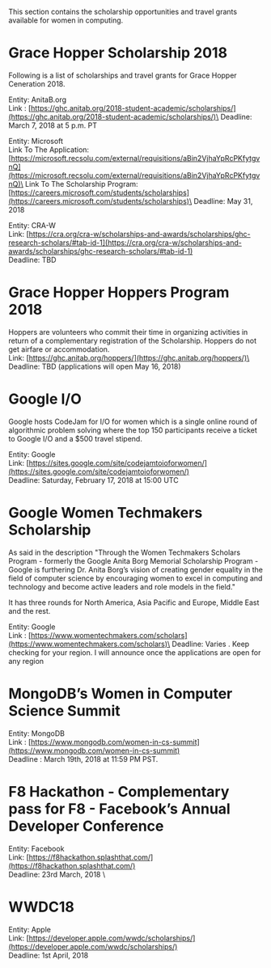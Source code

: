 This section contains the scholarship opportunities and travel grants available for women in computing.

# Grace Hopper Scholarship 2018
Following is a list of scholarships and travel grants for Grace Hopper Ceneration 2018.

Entity: AnitaB.org \
Link : [https://ghc.anitab.org/2018-student-academic/scholarships/](https://ghc.anitab.org/2018-student-academic/scholarships/)\
Deadline: March 7, 2018 at 5 p.m. PT

Entity: Microsoft \
Link To The Application: [https://microsoft.recsolu.com/external/requisitions/aBin2VjhaYpRcPKfytgvnQ](https://microsoft.recsolu.com/external/requisitions/aBin2VjhaYpRcPKfytgvnQ)\
Link To The Scholarship Program: [https://careers.microsoft.com/students/scholarships](https://careers.microsoft.com/students/scholarships)\
Deadline: May 31, 2018

Entity: CRA-W \
Link: [https://cra.org/cra-w/scholarships-and-awards/scholarships/ghc-research-scholars/#tab-id-1](https://cra.org/cra-w/scholarships-and-awards/scholarships/ghc-research-scholars/#tab-id-1) \
Deadline: TBD

# Grace Hopper Hoppers Program 2018
Hoppers are volunteers who commit their time in organizing activities in return of a complementary registration of the Scholarship. Hoppers do not get airfare or accommodation.\
Link: [https://ghc.anitab.org/hoppers/](https://ghc.anitab.org/hoppers/)\
Deadline: TBD (applications will open May 16, 2018)
 

# Google I/O

Google hosts CodeJam for I/O for women which is a single online round of algorithmic problem solving where the top 150 participants receive a ticket to Google I/O and a $500 travel stipend. 

Entity: Google \
Link: [https://sites.google.com/site/codejamtoioforwomen/](https://sites.google.com/site/codejamtoioforwomen/) \
Deadline: Saturday, February 17, 2018 at 15:00 UTC

# Google Women Techmakers Scholarship

As said in the description "Through the Women Techmakers Scholars Program - formerly the Google Anita Borg Memorial Scholarship Program - Google is furthering Dr. Anita Borg’s vision of creating gender equality in the field of computer science by encouraging women to excel in computing and technology and become active leaders and role models in the field."

It has three rounds for North America, Asia Pacific and Europe, Middle East and the rest. 

Entity: Google \
Link : [https://www.womentechmakers.com/scholars](https://www.womentechmakers.com/scholars)\
Deadline: Varies . Keep checking for your region. I will announce once the applications are open for any region

# MongoDB’s Women in Computer Science Summit

Entity: MongoDB \
Link : [https://www.mongodb.com/women-in-cs-summit](https://www.mongodb.com/women-in-cs-summit) \
Deadline : March 19th, 2018 at 11:59 PM PST.

#  F8 Hackathon - Complementary pass for F8 - Facebook’s Annual Developer Conference
Entity: Facebook \
Link: [https://f8hackathon.splashthat.com/](https://f8hackathon.splashthat.com/) \
Deadline: 23rd March, 2018 \

# WWDC18 
Entity: Apple  \
Link: [https://developer.apple.com/wwdc/scholarships/](https://developer.apple.com/wwdc/scholarships/)  \
Deadline: 1st April, 2018  

